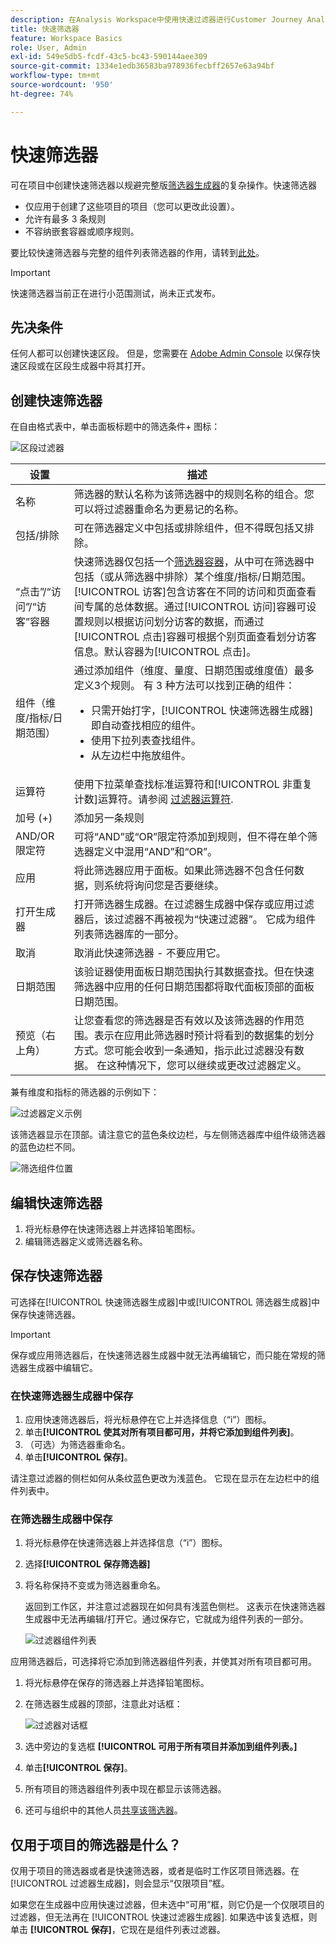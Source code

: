 ```yaml
---
description: 在Analysis Workspace中使用快速过滤器进行Customer Journey Analytics
title: 快速筛选器
feature: Workspace Basics
role: User, Admin
exl-id: 549e5db5-fcdf-43c5-bc43-590144aee309
source-git-commit: 1334e1edb36583ba978936fecbff2657e63a94bf
workflow-type: tm+mt
source-wordcount: '950'
ht-degree: 74%

---
```


# 快速筛选器

可在项目中创建快速筛选器以规避完整版[筛选器生成器](/help/components/filters/create-filters.md)的复杂操作。快速筛选器

* 仅应用于创建了这些项目的项目（您可以更改此设置）。
* 允许有最多 3 条规则
* 不容纳嵌套容器或顺序规则。

要比较快速筛选器与完整的组件列表筛选器的作用，请转到[此处](/help/components/filters/filters-overview.md)。

>[!IMPORTANT]
> 快速筛选器当前正在进行小范围测试，尚未正式发布。

## 先决条件

任何人都可以创建快速区段。 但是，您需要在 [Adobe Admin Console](https://experienceleague.adobe.com/docs/analytics/admin/admin-console/permissions/summary-tables.html?lang=zh-Hans#analytics-tools) 以保存快速区段或在区段生成器中将其打开。

## 创建快速筛选器

在自由格式表中，单击面板标题中的筛选条件+ 图标：

![区段过滤器](assets/quick-seg1.png)

| 设置 | 描述 |
| --- | --- |
| 名称 | 筛选器的默认名称为该筛选器中的规则名称的组合。您可以将过滤器重命名为更易记的名称。 |
| 包括/排除 | 可在筛选器定义中包括或排除组件，但不得既包括又排除。 |
| “点击”/“访问”/“访客”容器 | 快速筛选器仅包括一个[筛选器容器](https://experienceleague.adobe.com/docs/analytics-platform/using/cja-components/cja-filters/filters-overview.html?lang=zh-Hans#filter-containers)，从中可在筛选器中包括（或从筛选器中排除）某个维度/指标/日期范围。[!UICONTROL 访客]包含访客在不同的访问和页面查看间专属的总体数据。通过[!UICONTROL 访问]容器可设置规则以根据访问划分访客的数据，而通过[!UICONTROL 点击]容器可根据个别页面查看划分访客信息。默认容器为[!UICONTROL 点击]。 |
| 组件（维度/指标/日期范围） | 通过添加组件（维度、量度、日期范围或维度值）最多定义3个规则。 有 3 种方法可以找到正确的组件：<ul><li>只需开始打字，[!UICONTROL 快速筛选器生成器]即自动查找相应的组件。</li><li>使用下拉列表查找组件。</li><li>从左边栏中拖放组件。</li></ul> |
| 运算符 | 使用下拉菜单查找标准运算符和[!UICONTROL 非重复计数]运算符。请参阅 [过滤器运算符](operators.md). |
| 加号 (+) | 添加另一条规则 |
| AND/OR 限定符 | 可将“AND”或“OR”限定符添加到规则，但不得在单个筛选器定义中混用“AND”和“OR”。 |
| 应用 | 将此筛选器应用于面板。如果此筛选器不包含任何数据，则系统将询问您是否要继续。 |
| 打开生成器 | 打开筛选器生成器。在过滤器生成器中保存或应用过滤器后，该过滤器不再被视为“快速过滤器”。 它成为组件列表筛选器库的一部分。 |
| 取消 | 取消此快速筛选器 - 不要应用它。 |
| 日期范围 | 该验证器使用面板日期范围执行其数据查找。但在快速筛选器中应用的任何日期范围都将取代面板顶部的面板日期范围。 |
| 预览（右上角） | 让您查看您的筛选器是否有效以及该筛选器的作用范围。表示在应用此筛选器时预计将看到的数据集的划分方式。您可能会收到一条通知，指示此过滤器没有数据。 在这种情况下，您可以继续或更改过滤器定义。 |

兼有维度和指标的筛选器的示例如下：

![过滤器定义示例](assets/quick-seg2.png)

该筛选器显示在顶部。请注意它的蓝色条纹边栏，与左侧筛选器库中组件级筛选器的蓝色边栏不同。

![筛选组件位置](assets/quick-seg3.png)

## 编辑快速筛选器

1. 将光标悬停在快速筛选器上并选择铅笔图标。
1. 编辑筛选器定义或筛选器名称。

## 保存快速筛选器

可选择在[!UICONTROL 快速筛选器生成器]中或[!UICONTROL 筛选器生成器]中保存快速筛选器。

>[!IMPORTANT]
>保存或应用筛选器后，在快速筛选器生成器中就无法再编辑它，而只能在常规的筛选器生成器中编辑它。

### 在快速筛选器生成器中保存

1. 应用快速筛选器后，将光标悬停在它上并选择信息（“i”）图标。
1. 单击&#x200B;**[!UICONTROL 使其对所有项目都可用，并将它添加到组件列表]**。
1. （可选）为筛选器重命名。
1. 单击&#x200B;**[!UICONTROL 保存]**。

请注意过滤器的侧栏如何从条纹蓝色更改为浅蓝色。 它现在显示在左边栏中的组件列表中。

### 在筛选器生成器中保存

1. 将光标悬停在快速筛选器上并选择信息（“i”）图标。
1. 选择&#x200B;**[!UICONTROL 保存筛选器]**
1. 将名称保持不变或为筛选器重命名。

   返回到工作区，并注意过滤器现在如何具有浅蓝色侧栏。 这表示在快速筛选器生成器中无法再编辑/打开它。通过保存它，它就成为组件列表的一部分。

   ![过滤器组件列表](assets/quick-seg4.png)

应用筛选器后，可选择将它添加到筛选器组件列表，并使其对所有项目都可用。

1. 将光标悬停在保存的筛选器上并选择铅笔图标。

1. 在筛选器生成器的顶部，注意此对话框：

   ![过滤器对话框](assets/project-only.png)

1. 选中旁边的复选框 **[!UICONTROL 可用于所有项目并添加到组件列表。]**
1. 单击&#x200B;**[!UICONTROL 保存]**。
1. 所有项目的筛选器组件列表中现在都显示该筛选器。
1. 还可与组织中的其他人员[共享该筛选器](/help/components/filters/manage-filters.md)。

## 仅用于项目的筛选器是什么？

仅用于项目的筛选器或者是快速筛选器，或者是临时工作区项目筛选器。在 [!UICONTROL 过滤器生成器]，则会显示“仅限项目”框。

如果您在生成器中应用快速过滤器，但未选中“可用”框，则它仍是一个仅限项目的过滤器，但无法再在 [!UICONTROL 快速过滤器生成器]. 如果选中该复选框，则单击 **[!UICONTROL 保存]**，它现在是组件列表过滤器。
